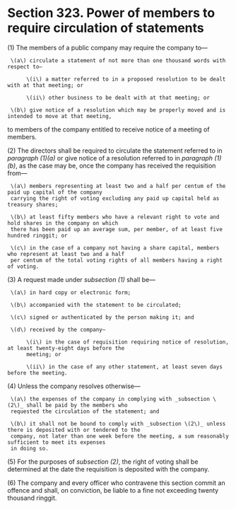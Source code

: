 # Section 323. Power of members to require circulation of statements

\(1\) The members of a public company may require the company to—

     \(a\) circulate a statement of not more than one thousand words with respect to—

          \(i\) a matter referred to in a proposed resolution to be dealt with at that meeting; or

          \(ii\) other business to be dealt with at that meeting; or

     \(b\) give notice of a resolution which may be properly moved and is intended to move at that meeting,

to members of the company entitled to receive notice of a meeting of members.

\(2\) The directors shall be required to circulate the statement referred to in _paragraph \(1\)\(a\)_ or give notice of a resolution referred to in _paragraph \(1\)\(b\)_, as the case may be, once the company has received the requisition from—

     \(a\) members representing at least two and a half per centum of the paid up capital of the company  
     carrying the right of voting excluding any paid up capital held as treasury shares;

     \(b\) at least fifty members who have a relevant right to vote and hold shares in the company on which  
     there has been paid up an average sum, per member, of at least five hundred ringgit; or

     \(c\) in the case of a company not having a share capital, members who represent at least two and a half  
     per centum of the total voting rights of all members having a right of voting.

\(3\) A request made under _subsection \(1\)_ shall be—

     \(a\) in hard copy or electronic form;

     \(b\) accompanied with the statement to be circulated;

     \(c\) signed or authenticated by the person making it; and

     \(d\) received by the company—

          \(i\) in the case of requisition requiring notice of resolution, at least twenty-eight days before the  
          meeting; or

          \(ii\) in the case of any other statement, at least seven days before the meeting.

\(4\) Unless the company resolves otherwise—

     \(a\) the expenses of the company in complying with _subsection \(2\)_ shall be paid by the members who  
     requested the circulation of the statement; and

     \(b\) it shall not be bound to comply with _subsection \(2\)_ unless there is deposited with or tendered to the  
     company, not later than one week before the meeting, a sum reasonably sufficient to meet its expenses  
     in doing so.

\(5\) For the purposes of _subsection \(2\)_, the right of voting shall be determined at the date the requisition is deposited with the company.

\(6\) The company and every officer who contravene this section commit an offence and shall, on conviction, be liable to a fine not exceeding twenty thousand ringgit.

